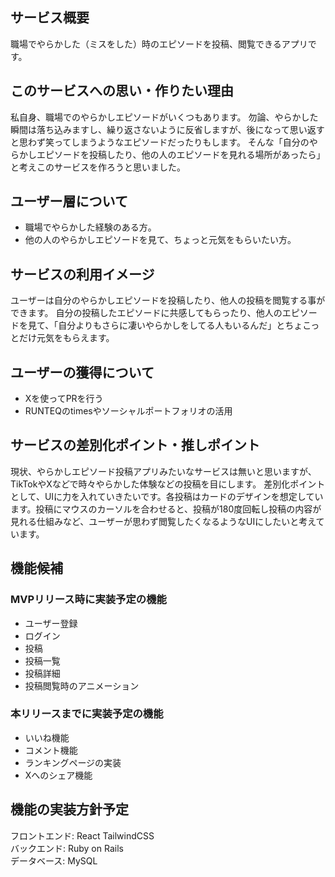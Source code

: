 ## サービス概要
職場でやらかした（ミスをした）時のエピソードを投稿、閲覧できるアプリです。

## このサービスへの思い・作りたい理由
私自身、職場でのやらかしエピソードがいくつもあります。
勿論、やらかした瞬間は落ち込みますし、繰り返さないように反省しますが、後になって思い返すと思わず笑ってしまうようなエピソードだったりもします。
そんな「自分のやらかしエピソードを投稿したり、他の人のエピソードを見れる場所があったら」と考えこのサービスを作ろうと思いました。

## ユーザー層について
* 職場でやらかした経験のある方。
* 他の人のやらかしエピソードを見て、ちょっと元気をもらいたい方。

## サービスの利用イメージ
ユーザーは自分のやらかしエピソードを投稿したり、他人の投稿を閲覧する事ができます。
自分の投稿したエピソードに共感してもらったり、他人のエピソードを見て、「自分よりもさらに凄いやらかしをしてる人もいるんだ」とちょこっとだけ元気をもらえます。

## ユーザーの獲得について
* Xを使ってPRを行う
* RUNTEQのtimesやソーシャルポートフォリオの活用

## サービスの差別化ポイント・推しポイント
現状、やらかしエピソード投稿アプリみたいなサービスは無いと思いますが、TikTokやXなどで時々やらかした体験などの投稿を目にします。
差別化ポイントとして、UIに力を入れていきたいです。各投稿はカードのデザインを想定しています。投稿にマウスのカーソルを合わせると、投稿が180度回転し投稿の内容が見れる仕組みなど、ユーザーが思わず閲覧したくなるようなUIにしたいと考えています。

## 機能候補
### MVPリリース時に実装予定の機能
* ユーザー登録
* ログイン
* 投稿
* 投稿一覧
* 投稿詳細
* 投稿閲覧時のアニメーション

### 本リリースまでに実装予定の機能
* いいね機能
* コメント機能
* ランキングページの実装
* Xへのシェア機能

## 機能の実装方針予定
フロントエンド: React TailwindCSS<br>
バックエンド: Ruby on Rails<br>
データベース: MySQL